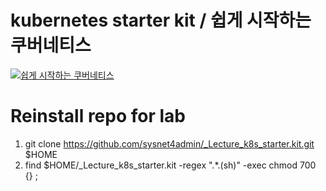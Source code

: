 # kubernetes starter kit / 쉽게 시작하는 쿠버네티스
[![쉽게 시작하는 쿠버네티스](https://cdn.inflearn.com/public/files/courses/326651/0f14d4e6-adbe-4138-a373-14da74deb178/326651-kor.png)](https://www.inflearn.com/course/쿠버네티스-쉽게시작?inst=cf657a9d)

# Reinstall repo for lab 
1. git clone https://github.com/sysnet4admin/_Lecture_k8s_starter.kit.git $HOME
2. find $HOME/_Lecture_k8s_starter.kit -regex ".*\.\(sh\)" -exec chmod 700 {} \;

